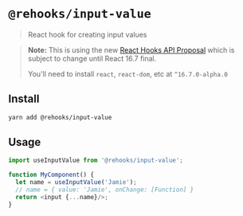 # `@rehooks/input-value`

> React hook for creating input values

> **Note:** This is using the new [React Hooks API Proposal](https://reactjs.org/docs/hooks-intro.html)
> which is subject to change until React 16.7 final.
>
> You'll need to install `react`, `react-dom`, etc at `^16.7.0-alpha.0`

## Install

```sh
yarn add @rehooks/input-value
```

## Usage

```js
import useInputValue from '@rehooks/input-value';

function MyComponent() {
  let name = useInputValue('Jamie');
  // name = { value: 'Jamie', onChange: [Function] }
  return <input {...name}/>;
}
```
